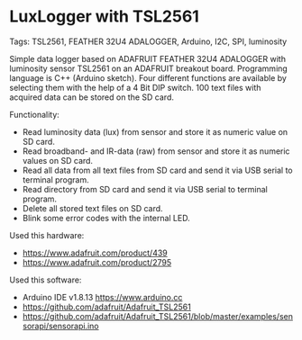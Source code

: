 # LuxLogger with TSL2561

Tags: TSL2561, FEATHER 32U4 ADALOGGER, Arduino, I2C, SPI, luminosity

Simple data logger based on ADAFRUIT FEATHER 32U4 ADALOGGER with luminosity sensor TSL2561 on an ADAFRUIT breakout board. Programming language is C++ (Arduino sketch). Four different functions are available by selecting them with the help of a 4 Bit DIP switch. 100 text files with acquired data can be stored on the SD card.

Functionality:
- Read luminosity data (lux) from sensor and store it as numeric value on SD card.
- Read broadband- and IR-data (raw) from sensor and store it as numeric values on SD card.  
- Read all data from all text files from SD card and send it via USB serial to terminal program.
- Read directory from SD card and send it via USB serial to terminal program.
- Delete all stored text files on SD card.
- Blink some error codes with the internal LED.

Used this hardware:
- https://www.adafruit.com/product/439
- https://www.adafruit.com/product/2795

Used this software:
- Arduino IDE v1.8.13 https://www.arduino.cc
- https://github.com/adafruit/Adafruit_TSL2561
- https://github.com/adafruit/Adafruit_TSL2561/blob/master/examples/sensorapi/sensorapi.ino
